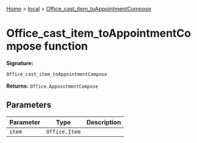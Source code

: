 [Home](./index) &gt; [local](local.md) &gt; [Office\_cast\_item\_toAppointmentCompose](local.office_cast_item_toappointmentcompose.md)

# Office\_cast\_item\_toAppointmentCompose function


**Signature:**
```javascript
Office_cast_item_toAppointmentCompose
```
**Returns:** `Office.AppointmentCompose`

## Parameters

|  Parameter | Type | Description |
|  --- | --- | --- |
|  `item` | `Office.Item` |  |

